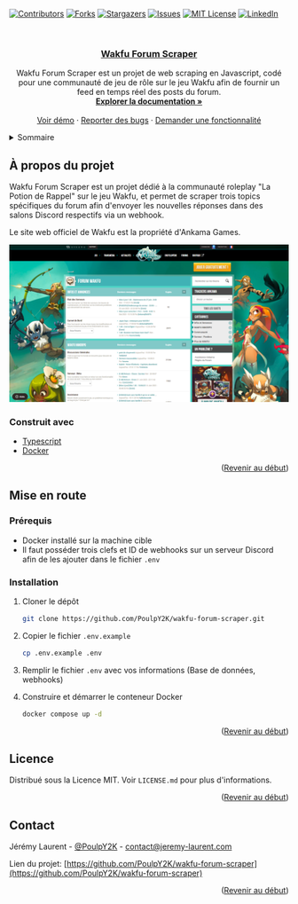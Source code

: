 <div id="top"></div>

[![Contributors][contributors-shield]][contributors-url]
[![Forks][forks-shield]][forks-url]
[![Stargazers][stars-shield]][stars-url]
[![Issues][issues-shield]][issues-url]
[![MIT License][license-shield]][license-url]
[![LinkedIn][linkedin-shield]][linkedin-url]

<!-- PROJECT LOGO -->
<br />
<div align="center">
  <a href="https://github.com/PoulpY2K/wakfu-forum-scraper">
<h3 align="center">Wakfu Forum Scraper</h3>
  </a>

  <p align="center">
    Wakfu Forum Scraper est un projet de web scraping en Javascript, codé pour une communauté de jeu de rôle sur le jeu Wakfu afin de fournir un feed en temps réel des posts du forum.
    <br />
    <a href="https://github.com/PoulpY2K/wakfu-forum-scraper"><strong>Explorer la documentation »</strong></a>
    <br />
    <br />
    <a href="https://github.com/PoulpY2K/wakfu-forum-scraper">Voir démo</a>
    ·
    <a href="https://github.com/PoulpY2K/wakfu-forum-scraper/issues">Reporter des bugs</a>
    ·
    <a href="https://github.com/PoulpY2K/wakfu-forum-scraper/issues">Demander une fonctionnalité</a>
  </p>
</div>

<!-- TABLE OF CONTENTS -->
<details>
  <summary>Sommaire</summary>
  <ol>
    <li>
      <a href="#à-propos-du-projet">À propos du projet</a>
      <ul>
        <li><a href="#construit-avec">Construit avec</a></li>
      </ul>
    </li>
    <li>
      <a href="#mise-en-route">Mise en route</a>
      <ul>
        <li><a href="#prérequis">Prérequis</a></li>
        <li><a href="#installation">Installation</a></li>
      </ul>
    </li>
    <li><a href="#licence">Licence</a></li>
    <li><a href="#contact">Contact</a></li>
  </ol>
</details>

<!-- ABOUT THE PROJECT -->

## À propos du projet

Wakfu Forum Scraper est un projet dédié à la communauté roleplay "La Potion de Rappel" sur le jeu Wakfu, 
et permet de scraper trois topics spécifiques du forum afin d'envoyer les nouvelles réponses dans des salons Discord respectifs via un webhook.

Le site web officiel de Wakfu est la propriété d'Ankama Games.

<p align="center">
  <img src=".github/images/wakfuforum.png" alt="Screenshot du produit" width="800"/>
</p>

### Construit avec

- [Typescript](https://www.typescriptlang.org/)
- [Docker](https://www.docker.com/)

<p align="right">(<a href="#top">Revenir au début</a>)</p>

<!-- GETTING STARTED -->

## Mise en route

### Prérequis

- Docker installé sur la machine cible
- Il faut posséder trois clefs et ID de webhooks sur un serveur Discord afin de les ajouter dans le fichier ``.env``

### Installation

1. Cloner le dépôt
   ```sh
   git clone https://github.com/PoulpY2K/wakfu-forum-scraper.git
   ```

2. Copier le fichier ``.env.example``
   ```sh
   cp .env.example .env
   ```
   
3. Remplir le fichier ``.env`` avec vos informations (Base de données, webhooks)

4. Construire et démarrer le conteneur Docker
   ```sh
   docker compose up -d
   ```

<p align="right">(<a href="#top">Revenir au début</a>)</p>

<!-- LICENSE -->

## Licence

Distribué sous la Licence MIT. Voir `LICENSE.md` pour plus d'informations.

<p align="right">(<a href="#top">Revenir au début</a>)</p>

<!-- CONTACT -->

## Contact

Jérémy Laurent - [@PoulpY2K](https://twitter.com/PoulpY2K) - contact@jeremy-laurent.com

Lien du projet: [https://github.com/PoulpY2K/wakfu-forum-scraper](https://github.com/PoulpY2K/wakfu-forum-scraper)

<p align="right">(<a href="#top">Revenir au début</a>)</p>

<!-- MARKDOWN LINKS & IMAGES -->
<!-- https://www.markdownguide.org/basic-syntax/#reference-style-links -->

[contributors-shield]: https://img.shields.io/github/contributors/PoulpY2K/movies-swift-ui.svg?style=for-the-badge
[contributors-url]: https://github.com/PoulpY2K/wakfu-forum-scraper/graphs/contributors
[forks-shield]: https://img.shields.io/github/forks/PoulpY2K/movies-swift-ui.svg?style=for-the-badge
[forks-url]: https://github.com/PoulpY2K/wakfu-forum-scraper/network/members
[stars-shield]: https://img.shields.io/github/stars/PoulpY2K/movies-swift-ui.svg?style=for-the-badge
[stars-url]: https://github.com/PoulpY2K/wakfu-forum-scraper/stargazers
[issues-shield]: https://img.shields.io/github/issues/PoulpY2K/movies-swift-ui.svg?style=for-the-badge
[issues-url]: https://github.com/PoulpY2K/wakfu-forum-scraper/issues
[license-shield]: https://img.shields.io/github/license/PoulpY2K/movies-swift-ui.svg?style=for-the-badge
[license-url]: https://github.com/PoulpY2K/wakfu-forum-scraper/blob/main/LICENSE.txt
[linkedin-shield]: https://img.shields.io/badge/-LinkedIn-black.svg?style=for-the-badge&logo=linkedin&colorB=555
[linkedin-url]: https://www.linkedin.com/in/j%C3%A9r%C3%A9my-laurent-0986981b8/
